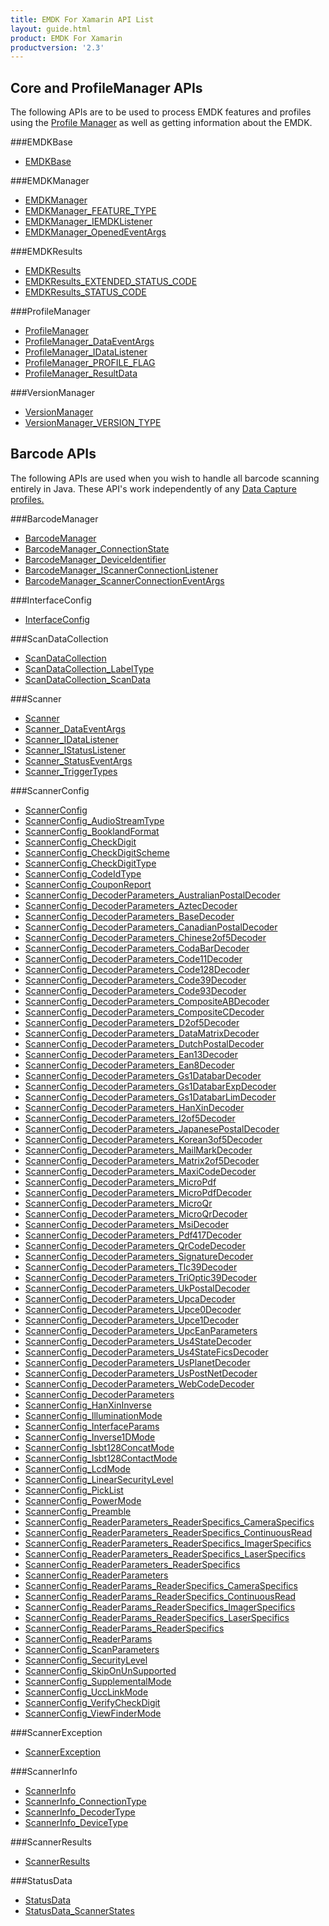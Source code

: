 ```yaml
---
title: EMDK For Xamarin API List
layout: guide.html
product: EMDK For Xamarin
productversion: '2.3'
---
```


## Core and ProfileManager APIs
The following APIs are to be used to process EMDK features and profiles using the [Profile Manager](/emdk-for-xamarin/2-2/guide/profilemanager/about) as well as getting information about the EMDK.

###EMDKBase

* [EMDKBase](/emdk-for-xamarin/2-2/api/EMDKBase)


###EMDKManager

* [EMDKManager](/emdk-for-xamarin/2-2/api/EMDKManager)
* [EMDKManager_FEATURE_TYPE](/emdk-for-xamarin/2-2/api/EMDKManager_FEATURE_TYPE)
* [EMDKManager_IEMDKListener](/emdk-for-xamarin/2-2/api/EMDKManager_IEMDKListener)
* [EMDKManager_OpenedEventArgs](/emdk-for-xamarin/2-2/api/EMDKManager_OpenedEventArgs)


###EMDKResults

* [EMDKResults](/emdk-for-xamarin/2-2/api/EMDKResults)
* [EMDKResults_EXTENDED_STATUS_CODE](/emdk-for-xamarin/2-2/api/EMDKResults_EXTENDED_STATUS_CODE)
* [EMDKResults_STATUS_CODE](/emdk-for-xamarin/2-2/api/EMDKResults_STATUS_CODE)


###ProfileManager

* [ProfileManager](/emdk-for-xamarin/2-2/api/ProfileManager)
* [ProfileManager_DataEventArgs](/emdk-for-xamarin/2-2/api/ProfileManager_DataEventArgs)
* [ProfileManager_IDataListener](/emdk-for-xamarin/2-2/api/ProfileManager_IDataListener)
* [ProfileManager_PROFILE_FLAG](/emdk-for-xamarin/2-2/api/ProfileManager_PROFILE_FLAG)
* [ProfileManager_ResultData](/emdk-for-xamarin/2-2/api/ProfileManager_ResultData)


###VersionManager

* [VersionManager](/emdk-for-xamarin/2-2/api/VersionManager)
* [VersionManager_VERSION_TYPE](/emdk-for-xamarin/2-2/api/VersionManager_VERSION_TYPE)


## Barcode APIs
The following APIs are used when you wish to handle all barcode scanning entirely in Java. These API's work independently of any [Data Capture profiles.](/emdk-for-xamarin/2-2/mx/data-capture)


###BarcodeManager

* [BarcodeManager](/emdk-for-xamarin/2-2/api/BarcodeManager)
* [BarcodeManager_ConnectionState](/emdk-for-xamarin/2-2/api/BarcodeManager_ConnectionState)
* [BarcodeManager_DeviceIdentifier](/emdk-for-xamarin/2-2/api/BarcodeManager_DeviceIdentifier)
* [BarcodeManager_IScannerConnectionListener](/emdk-for-xamarin/2-2/api/BarcodeManager_IScannerConnectionListener)
* [BarcodeManager_ScannerConnectionEventArgs](/emdk-for-xamarin/2-2/api/BarcodeManager_ScannerConnectionEventArgs)


###InterfaceConfig

* [InterfaceConfig](/emdk-for-xamarin/2-2/api/InterfaceConfig)


###ScanDataCollection

* [ScanDataCollection](/emdk-for-xamarin/2-2/api/ScanDataCollection)
* [ScanDataCollection_LabelType](/emdk-for-xamarin/2-2/api/ScanDataCollection_LabelType)
* [ScanDataCollection_ScanData](/emdk-for-xamarin/2-2/api/ScanDataCollection_ScanData)


###Scanner

* [Scanner](/emdk-for-xamarin/2-2/api/Scanner)
* [Scanner_DataEventArgs](/emdk-for-xamarin/2-2/api/Scanner_DataEventArgs)
* [Scanner_IDataListener](/emdk-for-xamarin/2-2/api/Scanner_IDataListener)
* [Scanner_IStatusListener](/emdk-for-xamarin/2-2/api/Scanner_IStatusListener)
* [Scanner_StatusEventArgs](/emdk-for-xamarin/2-2/api/Scanner_StatusEventArgs)
* [Scanner_TriggerTypes](/emdk-for-xamarin/2-2/api/Scanner_TriggerTypes)


###ScannerConfig

* [ScannerConfig](/emdk-for-xamarin/2-2/api/ScannerConfig)
* [ScannerConfig_AudioStreamType](/emdk-for-xamarin/2-2/api/ScannerConfig_AudioStreamType)
* [ScannerConfig_BooklandFormat](/emdk-for-xamarin/2-2/api/ScannerConfig_BooklandFormat)
* [ScannerConfig_CheckDigit](/emdk-for-xamarin/2-2/api/ScannerConfig_CheckDigit)
* [ScannerConfig_CheckDigitScheme](/emdk-for-xamarin/2-2/api/ScannerConfig_CheckDigitScheme)
* [ScannerConfig_CheckDigitType](/emdk-for-xamarin/2-2/api/ScannerConfig_CheckDigitType)
* [ScannerConfig_CodeIdType](/emdk-for-xamarin/2-2/api/ScannerConfig_CodeIdType)
* [ScannerConfig_CouponReport](/emdk-for-xamarin/2-2/api/ScannerConfig_CouponReport)
* [ScannerConfig_DecoderParameters_AustralianPostalDecoder](/emdk-for-xamarin/2-2/api/ScannerConfig_DecoderParameters_AustralianPostalDecoder)
* [ScannerConfig_DecoderParameters_AztecDecoder](/emdk-for-xamarin/2-2/api/ScannerConfig_DecoderParameters_AztecDecoder)
* [ScannerConfig_DecoderParameters_BaseDecoder](/emdk-for-xamarin/2-2/api/ScannerConfig_DecoderParameters_BaseDecoder)
* [ScannerConfig_DecoderParameters_CanadianPostalDecoder](/emdk-for-xamarin/2-2/api/ScannerConfig_DecoderParameters_CanadianPostalDecoder)
* [ScannerConfig_DecoderParameters_Chinese2of5Decoder](/emdk-for-xamarin/2-2/api/ScannerConfig_DecoderParameters_Chinese2of5Decoder)
* [ScannerConfig_DecoderParameters_CodaBarDecoder](/emdk-for-xamarin/2-2/api/ScannerConfig_DecoderParameters_CodaBarDecoder)
* [ScannerConfig_DecoderParameters_Code11Decoder](/emdk-for-xamarin/2-2/api/ScannerConfig_DecoderParameters_Code11Decoder)
* [ScannerConfig_DecoderParameters_Code128Decoder](/emdk-for-xamarin/2-2/api/ScannerConfig_DecoderParameters_Code128Decoder)
* [ScannerConfig_DecoderParameters_Code39Decoder](/emdk-for-xamarin/2-2/api/ScannerConfig_DecoderParameters_Code39Decoder)
* [ScannerConfig_DecoderParameters_Code93Decoder](/emdk-for-xamarin/2-2/api/ScannerConfig_DecoderParameters_Code93Decoder)
* [ScannerConfig_DecoderParameters_CompositeABDecoder](/emdk-for-xamarin/2-2/api/ScannerConfig_DecoderParameters_CompositeABDecoder)
* [ScannerConfig_DecoderParameters_CompositeCDecoder](/emdk-for-xamarin/2-2/api/ScannerConfig_DecoderParameters_CompositeCDecoder)
* [ScannerConfig_DecoderParameters_D2of5Decoder](/emdk-for-xamarin/2-2/api/ScannerConfig_DecoderParameters_D2of5Decoder)
* [ScannerConfig_DecoderParameters_DataMatrixDecoder](/emdk-for-xamarin/2-2/api/ScannerConfig_DecoderParameters_DataMatrixDecoder)
* [ScannerConfig_DecoderParameters_DutchPostalDecoder](/emdk-for-xamarin/2-2/api/ScannerConfig_DecoderParameters_DutchPostalDecoder)
* [ScannerConfig_DecoderParameters_Ean13Decoder](/emdk-for-xamarin/2-2/api/ScannerConfig_DecoderParameters_Ean13Decoder)
* [ScannerConfig_DecoderParameters_Ean8Decoder](/emdk-for-xamarin/2-2/api/ScannerConfig_DecoderParameters_Ean8Decoder)
* [ScannerConfig_DecoderParameters_Gs1DatabarDecoder](/emdk-for-xamarin/2-2/api/ScannerConfig_DecoderParameters_Gs1DatabarDecoder)
* [ScannerConfig_DecoderParameters_Gs1DatabarExpDecoder](/emdk-for-xamarin/2-2/api/ScannerConfig_DecoderParameters_Gs1DatabarExpDecoder)
* [ScannerConfig_DecoderParameters_Gs1DatabarLimDecoder](/emdk-for-xamarin/2-2/api/ScannerConfig_DecoderParameters_Gs1DatabarLimDecoder)
* [ScannerConfig_DecoderParameters_HanXinDecoder](/emdk-for-xamarin/2-2/api/ScannerConfig_DecoderParameters_HanXinDecoder)
* [ScannerConfig_DecoderParameters_I2of5Decoder](/emdk-for-xamarin/2-2/api/ScannerConfig_DecoderParameters_I2of5Decoder)
* [ScannerConfig_DecoderParameters_JapanesePostalDecoder](/emdk-for-xamarin/2-2/api/ScannerConfig_DecoderParameters_JapanesePostalDecoder)
* [ScannerConfig_DecoderParameters_Korean3of5Decoder](/emdk-for-xamarin/2-2/api/ScannerConfig_DecoderParameters_Korean3of5Decoder)
* [ScannerConfig_DecoderParameters_MailMarkDecoder](/emdk-for-xamarin/2-2/api/ScannerConfig_DecoderParameters_MailMarkDecoder)
* [ScannerConfig_DecoderParameters_Matrix2of5Decoder](/emdk-for-xamarin/2-2/api/ScannerConfig_DecoderParameters_Matrix2of5Decoder)
* [ScannerConfig_DecoderParameters_MaxiCodeDecoder](/emdk-for-xamarin/2-2/api/ScannerConfig_DecoderParameters_MaxiCodeDecoder)
* [ScannerConfig_DecoderParameters_MicroPdf](/emdk-for-xamarin/2-2/api/ScannerConfig_DecoderParameters_MicroPdf)
* [ScannerConfig_DecoderParameters_MicroPdfDecoder](/emdk-for-xamarin/2-2/api/ScannerConfig_DecoderParameters_MicroPdfDecoder)
* [ScannerConfig_DecoderParameters_MicroQr](/emdk-for-xamarin/2-2/api/ScannerConfig_DecoderParameters_MicroQr)
* [ScannerConfig_DecoderParameters_MicroQrDecoder](/emdk-for-xamarin/2-2/api/ScannerConfig_DecoderParameters_MicroQrDecoder)
* [ScannerConfig_DecoderParameters_MsiDecoder](/emdk-for-xamarin/2-2/api/ScannerConfig_DecoderParameters_MsiDecoder)
* [ScannerConfig_DecoderParameters_Pdf417Decoder](/emdk-for-xamarin/2-2/api/ScannerConfig_DecoderParameters_Pdf417Decoder)
* [ScannerConfig_DecoderParameters_QrCodeDecoder](/emdk-for-xamarin/2-2/api/ScannerConfig_DecoderParameters_QrCodeDecoder)
* [ScannerConfig_DecoderParameters_SignatureDecoder](/emdk-for-xamarin/2-2/api/ScannerConfig_DecoderParameters_SignatureDecoder)
* [ScannerConfig_DecoderParameters_Tlc39Decoder](/emdk-for-xamarin/2-2/api/ScannerConfig_DecoderParameters_Tlc39Decoder)
* [ScannerConfig_DecoderParameters_TriOptic39Decoder](/emdk-for-xamarin/2-2/api/ScannerConfig_DecoderParameters_TriOptic39Decoder)
* [ScannerConfig_DecoderParameters_UkPostalDecoder](/emdk-for-xamarin/2-2/api/ScannerConfig_DecoderParameters_UkPostalDecoder)
* [ScannerConfig_DecoderParameters_UpcaDecoder](/emdk-for-xamarin/2-2/api/ScannerConfig_DecoderParameters_UpcaDecoder)
* [ScannerConfig_DecoderParameters_Upce0Decoder](/emdk-for-xamarin/2-2/api/ScannerConfig_DecoderParameters_Upce0Decoder)
* [ScannerConfig_DecoderParameters_Upce1Decoder](/emdk-for-xamarin/2-2/api/ScannerConfig_DecoderParameters_Upce1Decoder)
* [ScannerConfig_DecoderParameters_UpcEanParameters](/emdk-for-xamarin/2-2/api/ScannerConfig_DecoderParameters_UpcEanParameters)
* [ScannerConfig_DecoderParameters_Us4StateDecoder](/emdk-for-xamarin/2-2/api/ScannerConfig_DecoderParameters_Us4StateDecoder)
* [ScannerConfig_DecoderParameters_Us4StateFicsDecoder](/emdk-for-xamarin/2-2/api/ScannerConfig_DecoderParameters_Us4StateFicsDecoder)
* [ScannerConfig_DecoderParameters_UsPlanetDecoder](/emdk-for-xamarin/2-2/api/ScannerConfig_DecoderParameters_UsPlanetDecoder)
* [ScannerConfig_DecoderParameters_UsPostNetDecoder](/emdk-for-xamarin/2-2/api/ScannerConfig_DecoderParameters_UsPostNetDecoder)
* [ScannerConfig_DecoderParameters_WebCodeDecoder](/emdk-for-xamarin/2-2/api/ScannerConfig_DecoderParameters_WebCodeDecoder)
* [ScannerConfig_DecoderParameters](/emdk-for-xamarin/2-2/api/ScannerConfig_DecoderParameters)
* [ScannerConfig_HanXinInverse](/emdk-for-xamarin/2-2/api/ScannerConfig_HanXinInverse)
* [ScannerConfig_IlluminationMode](/emdk-for-xamarin/2-2/api/ScannerConfig_IlluminationMode)
* [ScannerConfig_InterfaceParams](/emdk-for-xamarin/2-2/api/ScannerConfig_InterfaceParams)
* [ScannerConfig_Inverse1DMode](/emdk-for-xamarin/2-2/api/ScannerConfig_Inverse1DMode)
* [ScannerConfig_Isbt128ConcatMode](/emdk-for-xamarin/2-2/api/ScannerConfig_Isbt128ConcatMode)
* [ScannerConfig_Isbt128ContactMode](/emdk-for-xamarin/2-2/api/ScannerConfig_Isbt128ContactMode)
* [ScannerConfig_LcdMode](/emdk-for-xamarin/2-2/api/ScannerConfig_LcdMode)
* [ScannerConfig_LinearSecurityLevel](/emdk-for-xamarin/2-2/api/ScannerConfig_LinearSecurityLevel)
* [ScannerConfig_PickList](/emdk-for-xamarin/2-2/api/ScannerConfig_PickList)
* [ScannerConfig_PowerMode](/emdk-for-xamarin/2-2/api/ScannerConfig_PowerMode)
* [ScannerConfig_Preamble](/emdk-for-xamarin/2-2/api/ScannerConfig_Preamble)
* [ScannerConfig_ReaderParameters_ReaderSpecifics_CameraSpecifics](/emdk-for-xamarin/2-2/api/ScannerConfig_ReaderParameters_ReaderSpecifics_CameraSpecifics)
* [ScannerConfig_ReaderParameters_ReaderSpecifics_ContinuousRead](/emdk-for-xamarin/2-2/api/ScannerConfig_ReaderParameters_ReaderSpecifics_ContinuousRead)
* [ScannerConfig_ReaderParameters_ReaderSpecifics_ImagerSpecifics](/emdk-for-xamarin/2-2/api/ScannerConfig_ReaderParameters_ReaderSpecifics_ImagerSpecifics)
* [ScannerConfig_ReaderParameters_ReaderSpecifics_LaserSpecifics](/emdk-for-xamarin/2-2/api/ScannerConfig_ReaderParameters_ReaderSpecifics_LaserSpecifics)
* [ScannerConfig_ReaderParameters_ReaderSpecifics](/emdk-for-xamarin/2-2/api/ScannerConfig_ReaderParameters_ReaderSpecifics)
* [ScannerConfig_ReaderParameters](/emdk-for-xamarin/2-2/api/ScannerConfig_ReaderParameters)
* [ScannerConfig_ReaderParams_ReaderSpecifics_CameraSpecifics](/emdk-for-xamarin/2-2/api/ScannerConfig_ReaderParams_ReaderSpecifics_CameraSpecifics)
* [ScannerConfig_ReaderParams_ReaderSpecifics_ContinuousRead](/emdk-for-xamarin/2-2/api/ScannerConfig_ReaderParams_ReaderSpecifics_ContinuousRead)
* [ScannerConfig_ReaderParams_ReaderSpecifics_ImagerSpecifics](/emdk-for-xamarin/2-2/api/ScannerConfig_ReaderParams_ReaderSpecifics_ImagerSpecifics)
* [ScannerConfig_ReaderParams_ReaderSpecifics_LaserSpecifics](/emdk-for-xamarin/2-2/api/ScannerConfig_ReaderParams_ReaderSpecifics_LaserSpecifics)
* [ScannerConfig_ReaderParams_ReaderSpecifics](/emdk-for-xamarin/2-2/api/ScannerConfig_ReaderParams_ReaderSpecifics)
* [ScannerConfig_ReaderParams](/emdk-for-xamarin/2-2/api/ScannerConfig_ReaderParams)
* [ScannerConfig_ScanParameters](/emdk-for-xamarin/2-2/api/ScannerConfig_ScanParameters)
* [ScannerConfig_SecurityLevel](/emdk-for-xamarin/2-2/api/ScannerConfig_SecurityLevel)
* [ScannerConfig_SkipOnUnSupported](/emdk-for-xamarin/2-2/api/ScannerConfig_SkipOnUnSupported)
* [ScannerConfig_SupplementalMode](/emdk-for-xamarin/2-2/api/ScannerConfig_SupplementalMode)
* [ScannerConfig_UccLinkMode](/emdk-for-xamarin/2-2/api/ScannerConfig_UccLinkMode)
* [ScannerConfig_VerifyCheckDigit](/emdk-for-xamarin/2-2/api/ScannerConfig_VerifyCheckDigit)
* [ScannerConfig_ViewFinderMode](/emdk-for-xamarin/2-2/api/ScannerConfig_ViewFinderMode)


###ScannerException

* [ScannerException](/emdk-for-xamarin/2-2/api/ScannerException)


###ScannerInfo

* [ScannerInfo](/emdk-for-xamarin/2-2/api/ScannerInfo)
* [ScannerInfo_ConnectionType](/emdk-for-xamarin/2-2/api/ScannerInfo_ConnectionType)
* [ScannerInfo_DecoderType](/emdk-for-xamarin/2-2/api/ScannerInfo_DecoderType)
* [ScannerInfo_DeviceType](/emdk-for-xamarin/2-2/api/ScannerInfo_DeviceType)


###ScannerResults

* [ScannerResults](/emdk-for-xamarin/2-2/api/ScannerResults)


###StatusData

* [StatusData](/emdk-for-xamarin/2-2/api/StatusData)
* [StatusData_ScannerStates](/emdk-for-xamarin/2-2/api/StatusData_ScannerStates)






















